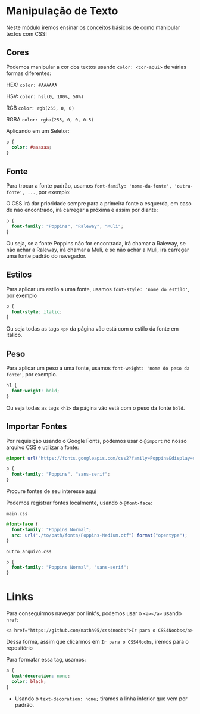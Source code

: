 # Manipulação de Texto

Neste módulo iremos ensinar os conceitos básicos de como manipular textos com CSS!

## Cores

Podemos manipular a cor dos textos usando `color: <cor-aqui>` de várias formas diferentes:

HEX: `color: #AAAAAA`

HSV: `color: hsl(0, 100%, 50%)`

RGB `color: rgb(255, 0, 0)`

RGBA `color: rgba(255, 0, 0, 0.5)`

Aplicando em um Seletor:

```css
p {
  color: #aaaaaa;
}
```

## Fonte

Para trocar a fonte padrão, usamos `font-family: 'nome-da-fonte', 'outra-fonte', ...`, por exemplo:

O CSS irá dar prioridade sempre para a primeira fonte a esquerda, em caso de não encontrado, irá carregar a próxima e assim por diante:

```css
p {
  font-family: "Poppins", "Raleway", "Muli";
}
```

Ou seja, se a fonte Poppins não for encontrada, irá chamar a Raleway, se não achar a Raleway, irá chamar a Muli, e se não achar a Muli, irá carregar uma fonte padrão do navegador.

## Estilos

Para aplicar um estilo a uma fonte, usamos `font-style: 'nome do estilo'`, por exemplo

```css
p {
  font-style: italic;
}
```

Ou seja todas as tags `<p>` da página vão está com o estilo da fonte em itálico.

## Peso

Para aplicar um peso a uma fonte, usamos `font-weight: 'nome do peso da fonte'`, por exemplo.

```css
h1 {
  font-weight: bold;
}
```

Ou seja todas as tags `<h1>` da página vão está com o peso da fonte `bold`.

## Importar Fontes

Por requisição usando o Google Fonts, podemos usar o `@import` no nosso arquivo CSS e utilizar a fonte:

```css
@import url("https://fonts.googleapis.com/css2?family=Poppins&display=swap");

p {
  font-family: "Poppins", "sans-serif";
}
```

Procure fontes de seu interesse [aqui](https://fonts.google.com/)

Podemos registrar fontes localmente, usando o `@font-face`:

`main.css`

```css
@font-face {
  font-family: "Poppins Normal";
  src: url("./to/path/fonts/Poppins-Medium.otf") format("opentype");
}
```

`outro_arquivo.css`

```css
p {
  font-family: "Poppins Normal", "sans-serif";
}
```

# Links

Para conseguirmos navegar por link's, podemos usar o `<a></a>` usando `href`:

`<a href="https://github.com/mathh95/css4noobs">Ir para o CSS4Noobs</a>`

Dessa forma, assim que clicarmos em `Ir para o CSS4Noobs`, iremos para o repositório

Para formatar essa tag, usamos:

```css
a {
  text-decoration: none;
  color: black;
}
```

- Usando o `text-decoration: none;` tiramos a linha inferior que vem por padrão.
